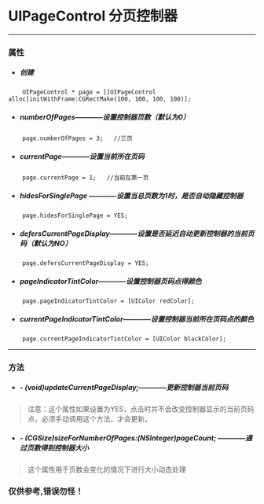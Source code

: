 # UIPageControl 分页控制器
***
### 属性
- ##### 创建
```
    UIPageControl * page = [[UIPageControl alloc]initWithFrame:CGRectMake(100, 100, 100, 100)];
```

- ##### numberOfPages————设置控制器页数（默认为0）
```
    page.numberOfPages = 3;   //三页
```

- ##### currentPage————设置当前所在页码
```
    page.currentPage = 1;   //当前在第一页
```

- ##### hidesForSinglePage ————设置当总页数为1时，是否自动隐藏控制器
```
    page.hidesForSinglePage = YES;
```

- ##### defersCurrentPageDisplay————设置是否延迟自动更新控制器的当前页码（默认为NO）
```
    page.defersCurrentPageDisplay = YES;
```

- ##### pageIndicatorTintColor————设置控制器页码点得颜色
```
    page.pageIndicatorTintColor = [UIColor redColor];
```

- ##### currentPageIndicatorTintColor————设置控制器当前所在页码点的颜色
```
    page.currentPageIndicatorTintColor = [UIColor blackColor];
```

***
### 方法
- ##### - (void)updateCurrentPageDisplay;————更新控制器当前页码
>注意：这个属性如果设置为YES，点击时并不会改变控制器显示的当前页码点，必须手动调用这个方法，才会更新。

- ##### - (CGSize)sizeForNumberOfPages:(NSInteger)pageCount; ————通过页数得到控制器大小
>这个属性用于页数会变化的情况下进行大小动态处理


### 仅供参考,错误勿怪！